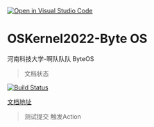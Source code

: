 [![Open in Visual Studio Code](https://classroom.github.com/assets/open-in-vscode-c66648af7eb3fe8bc4f294546bfd86ef473780cde1dea487d3c4ff354943c9ae.svg)](https://classroom.github.com/online_ide?assignment_repo_id=8482160&assignment_repo_type=AssignmentRepo)
# OSKernel2022-Byte OS

河南科技大学-啊队队队 ByteOS

> 文档状态

[![Build Status](http://drone.alexbd.cn/api/badges/yfblock/oskernel2022-byte-os/status.svg)](http://drone.alexbd.cn/yfblock/oskernel2022-byte-os)

[文档地址](http://byteos.alexbd.cn)

> 测试提交 触发Action

